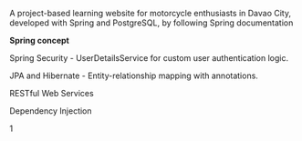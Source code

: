 A project-based learning website for motorcycle enthusiasts in Davao City, developed with Spring and PostgreSQL, by following Spring documentation

**Spring concept**

Spring Security - UserDetailsService for custom user authentication logic.

JPA and Hibernate - Entity-relationship mapping with annotations.

RESTful Web Services

Dependency Injection


1